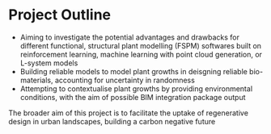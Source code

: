 # Project Outline

- Aiming to investigate the potential advantages and drawbacks for different functional, structural plant modelling (FSPM) softwares
  built on reinforcement learning, machine learning with point cloud generation, or L-system models
- Building reliable models to model plant growths in deisgning reliable bio-materials, accounting for uncertainty in randomness
- Attempting to contextualise plant growths by providing environmental conditions, with the aim of possible BIM integration package output

The broader aim of this project is to facilitate the uptake of regenerative design in urban landscapes, building a carbon negative future
